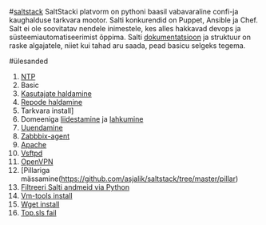 #[saltstack](http://saltstack.com/)
SaltStacki platvorm on pythoni baasil vabavaraline confi-ja kaughalduse tarkvara mootor. Salti konkurendid on Puppet, Ansible ja Chef. Salt ei ole soovitatav nendele inimestele, kes alles hakkavad devops ja süsteemiautomatiseerimist õppima.
Salti [dokumentatsioon](https://docs.saltstack.com/en/latest/) ja struktuur on raske algajatele, niiet kui tahad aru saada, pead basicu selgeks tegema.

#ülesanded
1. [NTP](https://github.com/asjalik/saltstack/tree/master/salt/ntp)
2. Basic
3. [Kasutajate haldamine](https://github.com/asjalik/saltstack/blob/master/salt/users/init.sls)
4. [Repode haldamine](https://github.com/asjalik/saltstack/tree/master/salt/repod)
5. Tarkvara install]
6. Domeeniga [liidestamine](https://github.com/asjalik/saltstack/tree/master/salt/sssd) ja [lahkumine](https://github.com/asjalik/saltstack/tree/master/salt/sssd_leaveDomain)
7. [Uuendamine](https://github.com/asjalik/saltstack/tree/master/salt/update)
8. [Zabbbix-agent](https://github.com/asjalik/saltstack/tree/master/salt/zabbix-agent)
9. [Apache](https://github.com/asjalik/saltstack/tree/master/salt/apache)
10. [Vsftpd](https://github.com/asjalik/saltstack/tree/master/salt/vsftpd)
11. [OpenVPN](https://github.com/asjalik/saltstack/tree/master/salt/openvpn)
12. [Pillariga mässamine(https://github.com/asjalik/saltstack/tree/master/pillar)
13. [Filtreeri Salti andmeid via Python](https://github.com/asjalik/saltstack/tree/master/salt/scriptid)
14. [Vm-tools install](https://github.com/asjalik/saltstack/tree/master/salt/vm-tools)
15. [Wget install](https://github.com/asjalik/saltstack/tree/master/salt/wget)
16. [Top.sls fail](https://github.com/asjalik/saltstack/blob/master/salt/top.sls)
